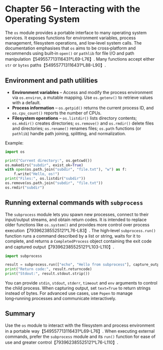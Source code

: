 # Chapter 56 – Interacting with the Operating System

The `os` module provides a portable interface to many operating system services.  It exposes functions for environment variables, process management, filesystem operations, and low‑level system calls.  The documentation emphasises that `os` aims to be cross‑platform and recommends using built‑in `open()` or `pathlib` for file I/O and path manipulation【549557713116431†L69-L76】.  Many functions accept either `str` or `bytes` paths【549557713116431†L88-L90】.

## Environment and path utilities

* **Environment variables** – Access and modify the process environment via `os.environ`, a mutable mapping.  Use `os.getenv()` to retrieve values with a default.
* **Process information** – `os.getpid()` returns the current process ID, and `os.cpu_count()` reports the number of CPUs.
* **Filesystem operations** – `os.listdir()` lists directory contents; `os.mkdir()` creates directories; `os.remove()` and `os.rmdir()` delete files and directories; `os.rename()` renames files; `os.path` functions (or `pathlib`) handle path joining, splitting, and normalization.

Example:

```python
import os

print("Current directory:", os.getcwd())
os.makedirs("subdir", exist_ok=True)
with open(os.path.join("subdir", "file.txt"), "w") as f:
    f.write("Hello, os!")
print("Files:", os.listdir("subdir"))
os.remove(os.path.join("subdir", "file.txt"))
os.rmdir("subdir")
```

## Running external commands with `subprocess`

The `subprocess` module lets you spawn new processes, connect to their input/output streams, and obtain return codes.  It is intended to replace older functions like `os.system()` and provides more control over process execution【793962385525121†L76-L83】.  The high‑level `subprocess.run()` function runs a command described by a list or string, waits for it to complete, and returns a `CompletedProcess` object containing the exit code and captured output【793962385525121†L103-L110】.

```python
import subprocess

result = subprocess.run(["echo", "Hello from subprocess"], capture_output=True, text=True)
print("Return code:", result.returncode)
print("Stdout:", result.stdout.strip())
```

You can provide `stdin`, `stdout`, `stderr`, `timeout` and `env` arguments to control the child process.  When capturing output, set `text=True` to return strings instead of bytes.  For advanced use cases, use `Popen` to manage long‑running processes and communicate interactively.

## Summary

Use the `os` module to interact with the filesystem and process environment in a portable way【549557713116431†L69-L76】.  When executing external commands, prefer the `subprocess` module and its `run()` function for ease of use and greater control【793962385525121†L76-L110】.